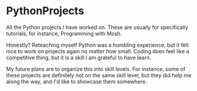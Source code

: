 # PythonProjects
All the Python projects I have worked on. These are usually for specifically tutorials, for instance, Programming with Mosh.

Honestly? Reteaching myself Python was a humbling experience, but it felt nice to work on projects again no matter how small. Coding does feel like a competitive thing, but it is a skill I am grateful to have learn. 

My future plans are to organize this into skill levels. For instance, some of these projects are definitely not on the same skill level, but they did help me along the way, and I'd like to showcase them somewhere. 
